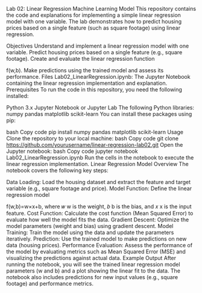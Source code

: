 


Lab 02: Linear Regression Machine Learning Model
This repository contains the code and explanations for implementing a simple linear regression model with one variable. The lab demonstrates how to predict housing prices based on a single feature (such as square footage) using linear regression.

Objectives
Understand and implement a linear regression model with one variable.
Predict housing prices based on a single feature (e.g., square footage).
Create and evaluate the linear regression function 

f(w,b).
Make predictions using the trained model and assess its performance.
Files
Lab02_LinearRegression.ipynb: The Jupyter Notebook containing the linear regression implementation and explanation.
Prerequisites
To run the code in this repository, you need the following installed:

Python 3.x
Jupyter Notebook or Jupyter Lab
The following Python libraries:
numpy
pandas
matplotlib
scikit-learn
You can install these packages using pip:

bash
Copy code
pip install numpy pandas matplotlib scikit-learn
Usage
Clone the repository to your local machine:
bash
Copy code
git clone https://github.com/yourusername/linear-regression-lab02.git
Open the Jupyter notebook:
bash
Copy code
jupyter notebook Lab02_LinearRegression.ipynb
Run the cells in the notebook to execute the linear regression implementation.
Linear Regression Model Overview
The notebook covers the following key steps:

Data Loading: Load the housing dataset and extract the feature and target variable (e.g., square footage and price).
Model Function: Define the linear regression model 

f(w,b)=w×x+b, where 
𝑤
w is the weight, 
𝑏
b is the bias, and 
𝑥
x is the input feature.
Cost Function: Calculate the cost function (Mean Squared Error) to evaluate how well the model fits the data.
Gradient Descent: Optimize the model parameters (weight and bias) using gradient descent.
Model Training: Train the model using the data and update the parameters iteratively.
Prediction: Use the trained model to make predictions on new data (housing prices).
Performance Evaluation: Assess the performance of the model by evaluating metrics such as Mean Squared Error (MSE) and visualizing the predictions against actual data.
Example Output
After running the notebook, you will see the trained linear regression model parameters (w and b) and a plot showing the linear fit to the data. The notebook also includes predictions for new input values (e.g., square footage) and performance metrics.
